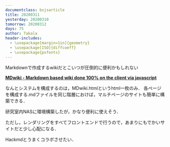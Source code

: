 ```yaml
---
documentclass: bxjsarticle
title: 20200311
yesterday: 20200310
tomorrow: 20200312
days: 75
author: Takala
header-includes:
  - \usepackage[margin=1in]{geometry}
  - \usepackage[ISO]{diffcoeff}
  - \usepackage{pxfonts}
---
```


Markdownで作成するwikiだとこいつが圧倒的に便利かもしれない


**[MDwiki - Markdown based wiki done 100% on the client via javascript](http://dynalon.github.io/mdwiki/#!index.md)**


なんとシステムを構成するのは，MDwiki.htmlというhtml一枚のみ．
各ページを構成する.mdファイルを同じ階層におけば，マルチページのサイトも簡単に構築できる．

研究室内NASに環境構築したが，かなり便利に使えそう．

ただし，レンダリングをすべてフロントエンドで行うので，あまりにもでかいサイトだと少し心配になる．

Hackmdとうまくコラボさせたい．